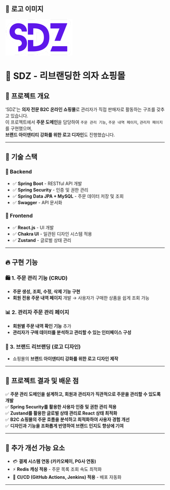 ## 📸 로고 이미지

![SDZ 로고](https://raw.githubusercontent.com/jjungEj/sdz_backproject/master/src/SDZ.png)


# 🛒 SDZ - 리브랜딩한 의자 쇼핑몰
## 📌 프로젝트 개요

‘SDZ’는 **의자 전문 B2C 온라인 쇼핑몰**로 관리자가 직접 판매자로 활동하는 구조를 갖추고 있습니다.  
이 프로젝트에서 **주문 도메인**을 담당하여 `주문 관리 기능`, `주문 내역 페이지`, `관리자 페이지`를 구현했으며,  
**브랜드 아이덴티티 강화를 위한 로고 디자인**도 진행했습니다.

---

## 🚀 기술 스택

### 🔹 Backend
- ✅ **Spring Boot** - RESTful API 개발
- ✅ **Spring Security** - 인증 및 권한 관리
- ✅ **Spring Data JPA + MySQL** - 주문 데이터 저장 및 조회
- ✅ **Swagger** - API 문서화

### 🔹 Frontend
- ✅ **React.js** - UI 개발
- ✅ **Chakra UI** - 일관된 디자인 시스템 적용
- ✅ **Zustand** - 글로벌 상태 관리

---

## 🔥 구현 기능

### 🛍️ 1. 주문 관리 기능 (CRUD)
- **주문 생성, 조회, 수정, 삭제 기능 구현**
- **회원 전용 주문 내역 페이지** 개발 → 사용자가 구매한 상품을 쉽게 조회 가능

### 📊 2. 관리자 주문 관리 페이지
- **회원별 주문 내역 확인 기능** 추가
- **관리자가 구매 데이터를 분석하고 관리할 수 있는 인터페이스 구성**

### 🎨 3. 브랜드 리브랜딩 (로고 디자인)
- 쇼핑몰의 **브랜드 아이덴티티 강화를 위한 로고 디자인 제작**

---

## 🎯 프로젝트 결과 및 배운 점

✅ **주문 관리 도메인을 설계하고, 회원과 관리자가 직관적으로 주문을 관리할 수 있도록 개발**  
✅ **Spring Security를 활용한 사용자 인증 및 권한 관리 적용**  
✅ **Zustand를 활용한 글로벌 상태 관리로 React 상태 최적화**  
✅ **B2C 쇼핑몰의 주문 흐름을 분석하고 최적화하여 사용자 경험 개선**  
✅ **디자인과 기능을 조화롭게 반영하여 브랜드 인지도 향상에 기여**  

---

## 🚀 추가 개선 가능 요소

- 💳 **결제 시스템 연동 (카카오페이, PG사 연동)**
- ⚡ **Redis 캐싱 적용** - 주문 목록 조회 속도 최적화
- 🔄 **CI/CD (GitHub Actions, Jenkins) 적용** - 배포 자동화

---






